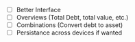 - [ ] Better Interface
- [ ] Overviews (Total Debt, total value, etc.)
- [ ] Combinations (Convert debt to asset)
- [ ] Persistance across devices if wanted